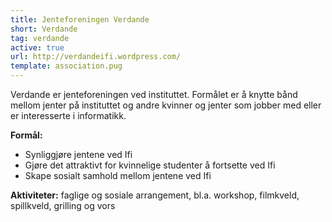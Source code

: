 ```yaml
---
title: Jenteforeningen Verdande
short: Verdande
tag: verdande
active: true
url: http://verdandeifi.wordpress.com/
template: association.pug
---
```


Verdande er jenteforeningen ved instituttet. Formålet er å knytte bånd mellom jenter på instituttet og andre kvinner og jenter som jobber med eller er interesserte i informatikk.

**Formål:**
* Synliggjøre jentene ved Ifi
* Gjøre det attraktivt for kvinnelige studenter å fortsette ved Ifi
* Skape sosialt samhold mellom jentene ved Ifi

**Aktiviteter:** faglige og sosiale arrangement, bl.a. workshop, filmkveld, spillkveld, grilling og vors